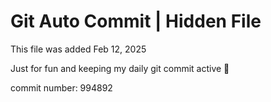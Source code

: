 # Git Auto Commit | Hidden File

This file was added Feb 12, 2025

Just for fun and keeping my daily git commit active 🤪

commit number: 994892
